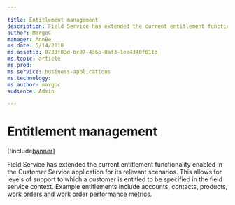 ```yaml
---

title: Entitlement management
description: Field Service has extended the current entitlement functionality enabled in the Customer Service application for its relevant scenarios.
author: MargoC
manager: AnnBe
ms.date: 5/14/2018
ms.assetid: 0733f83d-bc07-436b-8af3-1ee4340f611d
ms.topic: article
ms.prod: 
ms.service: business-applications
ms.technology: 
ms.author: margoc
audience: Admin

---
```

#  Entitlement management


[!include[banner](../../../includes/banner.md)]

Field Service has extended the current entitlement functionality enabled in the
Customer Service application for its relevant scenarios. This allows for levels
of support to which a customer is entitled to be specified in the field service
context. Example entitlements include accounts, contacts, products, work orders
and work order performance metrics.

